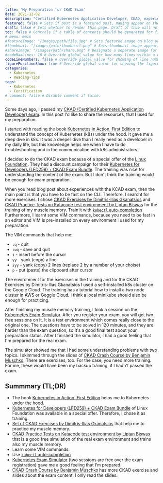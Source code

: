```yaml
---
title: 'My Preparation for CKAD Exam'
date: 2021-12-02
description: "Certified Kubernetes Application Developer, CKAD, experience, preparation" # Description used for search engine.
featured: false # Sets if post is a featured post, making appear on the home page side bar.
draft: false # Sets whether to render this page. Draft of true will not be rendered.
toc: false # Controls if a table of contents should be generated for first-level links automatically.
# menu: main
#featureImage: "/images/path/file.jpg" # Sets featured image on blog post.
#thumbnail: "/images/path/thumbnail.png" # Sets thumbnail image appearing inside card on homepage.
#shareImage: "/images/path/share.png" # Designate a separate image for social media sharing.
#codeMaxLines: 10 # Override global value for how many lines within a code block before auto-collapsing.
codeLineNumbers: false # Override global value for showing of line numbers within code block.
figurePositionShow: true # Override global value for showing the figure label.
categories:
  - Kubernetes
  - Reading-Tips
tags:
  - Kubernetes
  - Certification
# comment: false # Disable comment if false.
---
```


Some days ago, I passed my [CKAD (Certified Kubernetes Application Developer) exam](https://www.credly.com/badges/7848d923-82cf-42be-a226-b20457cf981e).
In this post I'd like to share the resources, that I used for my preparation.

I started with reading the book [Kubernetes in Action, First Edition](https://www.manning.com/books/kubernetes-in-action-second-edition) to understand the concept of Kubernetes (k8s) under the hood.
It gave me a deep dive in k8s.
It was a deeper dive than I really need as a developer in my daily life, but this knowledge helps me when I have to do troubleshooting and in the communication with k8s administrators.

I decided to do the CKAD exam because of a special offer of the [Linux Foundation](https://www.linuxfoundation.org/).
They had a discount campaign for their [Kubernetes for Developers (LFD259) + CKAD Exam Bundle](https://training.linuxfoundation.org/training/kubernetes-for-developers-lfd259-ckad-exam-bundle/).
The training was nice for understanding the content of the exam.
But I don't think the training would be enough for exam preparation.

When you read blog post about experiences with the KCAD exam, then the main point is that you have to be fast on the CLI.
Therefore, I searcht for more exercises.
I chose [CKAD Exercises by Dimitris-Ilias Gkanatsios](https://github.com/dgkanatsios/CKAD-exercises) and [CKAD Practice Tests on Katacode test environment by Liptan Biswas](https://dev.to/liptanbiswas/ckad-practice-questions-4mpn) for the training of my muscle memory.
Train it with [`kubectl` auto-completion](https://kubernetes.io/docs/reference/kubectl/cheatsheet/#kubectl-autocomplete)
Furthermore, I learnt some VIM commands, because you need to be fast in an editor and VIM is pre-installed on every environment I used for my preparation.

The VIM commands that help me:
- `:q` - quit
- `:wq` - save and quit
- `i` - insert before the cursor
- `yy` - yank (copy) a line
- `2yy` - yank (copy) 2 lines (replace 2 by a number of your choise)
- `p` - put (paste) the clipboard after cursor

The environment for the exercises in the training and for the CKAD Exercises by Dimitris-Ilias Gkanatsios I used a self-installed k8s cluster on the Google Cloud.
The training has a tutorial how to install a two node cluster in AWS or Goggle Cloud.
I think a local minikube should also be enough for practicing.

After finishing my muscle memory training, I took a session on the [Kubernetes Exam Simulator](https://killer.sh/).
After you register your exam, you will get two free sessions on it.
It is a test environment which comes really close to the original one.
The questions have to be solved in 120 minutes, and they are harder than the exam question, so it's a good final test about your preparation status.
After I finished the simulator, I had a good feeling that I'm prepared for the real exam.

The simulator showed me that I had some understanding problems with two topics.
I skimmed through the slides of [CKAD Crash Course by Benjamin Muschko](https://github.com/bmuschko/ckad-crash-course).
There are exercises, too.
For the case, you need more training.
For me, these would have been my backup training, if I hadn't passed the exam.


## Summmary (TL;DR)

- The book [Kubernetes in Action, First Edition](https://www.manning.com/books/kubernetes-in-action-second-edition) helps me to Kubernetes under the hood.
- [Kubernetes for Developers (LFD259) + CKAD Exam Bundle](https://training.linuxfoundation.org/training/kubernetes-for-developers-lfd259-ckad-exam-bundle/) of Linux Foundation was available in a special offer. Therefore,  I chose it as training.
- [Set of CKAD Exercises by Dimitris-Ilias Gkanatsios](https://github.com/dgkanatsios/CKAD-exercises) that help me to practice my muscle memory.
- [CKAD Practice Tests on Katacode test environment by Liptan Biswas](https://dev.to/liptanbiswas/ckad-practice-questions-4mpn) that is a good free simulation of the real exam environment and trains also my muscle memory.
- Learn some VIM commands.
- Use [`kubectl` auto-completion](https://kubernetes.io/docs/reference/kubectl/cheatsheet/#kubectl-autocomplete)
- [Kubernetes Exam Simulator](https://killer.sh/) (two sessions are free over the exam registration) gave me a good feeling that I'm prepared.
- [CKAD Crash Course by Benjamin Muschko](https://github.com/bmuschko/ckad-crash-course) has more CKAD exercise and slides about the exam content. I only read the slides.
